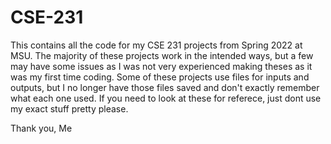 # CSE-231

This contains all the code for my CSE 231 projects from Spring 2022 at MSU. The majority of these projects work in the intended ways, but a few may have some issues as
I was not very experienced making theses as it was my first time coding. Some of these projects use files for inputs and outputs, but I no longer have those files saved and don't exactly remember what each one used. If you need to look at these for referece, just dont use my exact stuff pretty please. 

Thank you,
Me
